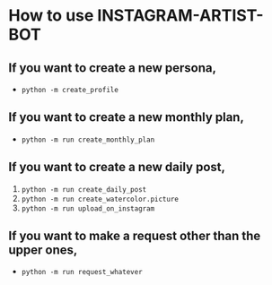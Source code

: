# How to use INSTAGRAM-ARTIST-BOT

## If you want to create a new persona,
- `python -m create_profile`

## If you want to create a new monthly plan,
- `python -m run create_monthly_plan`

## If you want to create a new daily post,
1. `python -m run create_daily_post`
2. `python -m run create_watercolor.picture`
3. `python -m run upload_on_instagram`

## If you want to make a request other than the upper ones,
- `python -m run request_whatever`
